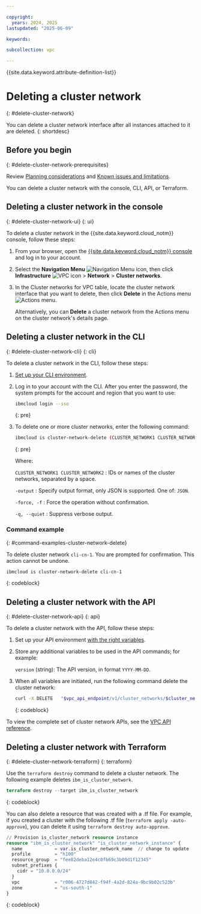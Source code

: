 ```yaml
---

copyright:
  years: 2024, 2025
lastupdated: "2025-06-09"

keywords:

subcollection: vpc

---
```


{{site.data.keyword.attribute-definition-list}}

# Deleting a cluster network
{: #delete-cluster-network}

You can delete a cluster network interface after all instances attached to it are deleted.
{: shortdesc}

## Before you begin
{: #delete-cluster-network-prerequisites}

Review [Planning considerations](/docs/vpc?topic=vpc-planning-cluster-network&interface=ui) and [Known issues and limitations](/docs/vpc?topic=vpc-limitations-cluster-network&interface=ui).

You can delete a cluster network with the console, CLI, API, or Terraform.

## Deleting a cluster network in the console
{: #delete-cluster-network-ui}
{: ui}

To delete a cluster network in the {{site.data.keyword.cloud_notm}} console, follow these steps:

1. From your browser, open the [{{site.data.keyword.cloud_notm}} console](/login) and log in to your account.
1. Select the **Navigation Menu** ![Navigation Menu icon](../../icons/icon_hamburger.svg), then click  **Infrastructure** ![VPC icon](../../icons/vpc.svg) > **Network** > **Cluster networks**.
1. In the Cluster networks for VPC table, locate the cluster network interface that you want to delete, then click **Delete** in the Actions menu ![Actions menu](../icons/action-menu-icon.svg "Actions").

   Alternatively, you can **Delete** a cluster network from the Actions menu on the cluster network's details page.

## Deleting a cluster network in the CLI
{: #delete-cluster-network-cli}
{: cli}

To delete a cluster network in the CLI, follow these steps:

1. [Set up your CLI environment](/docs/vpc?topic=vpc-set-up-environment&interface=cli).

1. Log in to your account with the CLI. After you enter the password, the system prompts for the account and region that you want to use:

    ```sh
    ibmcloud login --sso
    ```
    {: pre}

1. To delete one or more cluster networks, enter the following command:

   ```bash
   ibmcloud is cluster-network-delete (CLUSTER_NETWORK1 CLUSTER_NETWORK2...) [--output JSON]  [-f, --force] [-q, --quiet]
   ```
   {: pre}

   Where:

   `CLUSTER_NETWORK1 CLUSTER_NETWORK2`
   :    IDs or names of the cluster networks, separated by a space.

   `-output`
   :    Specify output format, only JSON is supported. One of: `JSON`.

   `-force, -f`
   :    Force the operation without confirmation.

   `-q, --quiet`
   :    Suppress verbose output.

### Command example
{: #command-examples-cluster-network-delete}

To delete cluster network `cli-cn-1`. You are prompted for confirmation. This action cannot be undone.

```sh
ibmcloud is cluster-network-delete cli-cn-1
```
{: codeblock}

## Deleting a cluster network with the API
{: #delete-cluster-network-api}
{: api}

To delete a cluster network with the API, follow these steps:

1. Set up your API environment [with the right variables](/docs/vpc?topic=vpc-set-up-environment#api-prerequisites-setup).
1. Store any additional variables to be used in the API commands; for example:

   `version` (string): The API version, in format `YYYY-MM-DD`.

1. When all variables are initiated, run the following command delete the cluster network:

   ```sh
   curl -X DELETE   "$vpc_api_endpoint/v1/cluster_networks/$cluster_network_id?version=$tomorrow&generation=2&maturity=beta" -H "Authorization: Bearer $iam_token"
   ```
   {: codeblock}

To view the complete set of cluster network APIs, see the [VPC API reference](/apidocs/vpc/latest#list-cluster-network-profiles).

## Deleting a cluster network with Terraform
{: #delete-cluster-network-terraform}
{: terraform}

Use the `terraform destroy` command to delete a cluster network. The following example deletes `ibm_is_cluster_network`.

```terraform
terraform destroy --target ibm_is_cluster_network
```
{: codeblock}

You can also delete a resource that was created with a .tf file. For example, if you created a cluster with the following .tf file (`terraform apply -auto-approve`), you can delete it using `terraform destroy auto-approve`.

```terraform
// Provision is_cluster_network resource instance
resource "ibm_is_cluster_network" "is_cluster_network_instance" {
  name            = var.is_cluster_network_name  // change to update
  profile         = "h100"
  resource_group  = "fee82deba12e4c0fb69c3b09d1f12345"
  subnet_prefixes {
    cidr = "10.0.0.0/24"
  }
  vpc             = "r006-4727d842-f94f-4a2d-824a-9bc9b02c523b"
  zone            = "us-south-1"
}
```
{: codeblock}
